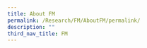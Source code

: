 ```yaml
---
title: About FM
permalink: /Research/FM/AboutFM/permalink/
description: ""
third_nav_title: FM
---
```




